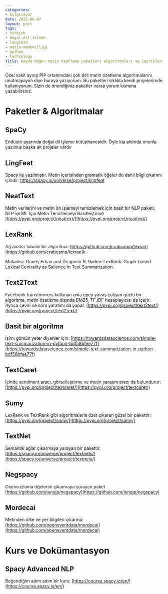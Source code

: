 ```yaml
---
categories:
- bilgisayar
date: 2022-06-07
layout: post
tags:
- turkish
- dogal-dil-isleme
- longread
- metin-madenciligi
- python
- technology
title: Kayda değer metin özetleme paketleri algoritmaları ve içerikleri
---
```


Özel vakit ayırıp PİP ortamındaki çok dilli metin özetleme algoritmalarını unutmayayım diye buraya yazıyorum. Bu paketleri sıklıkla kendi projelerimde kullanıyorum. Sizin de önerdiğiniz paketler varsa yorum kısmına yazabilirsinz.

# Paketler & Algoritmalar

## SpaCy

Endüstri ayarında doğal dil işleme kütüphanesidir. Öyle kia aldında onunla yazılmış başka alt projeler vardır

## LingFeat

Spacy ile yazılmıştır. Metin içerisinden gramatik öğeler de dahil bilgi çıkarımı içindir: https://spacy.io/universe/project/lingfeat

## NeatText

Metin verilerini ve metin ön işlemeyi temizlemek için basit bir NLP paketi. NLP ve ML İçin Metin Temizlemeyi Basitleştirme [https://pypi.org/project/neattext/](https://pypi.org/project/neattext/)

## LexRank

Ağ analizi tabanlı bir algoritma: [https://github.com/crabcamp/lexran](https://github.com/crabcamp/lexran)k

Makalesi: Güneş Erkan and Dragomir R. Radev: LexRank: Graph-based Lexical Centrality as Salience in Text Summarization.

## Text2Text

Facebook transformers kullanan ama epey yavaş çalışan güçlü bir algoritma, metin özetleme dışında BM25, TF.IDF hesaplayıcısı da içerir. Ayrıca çeviri ve soru yaratımı da yapar. [https://pypi.org/project/text2text/](https://pypi.org/project/text2text/)

## Basit bir algoritma

İşimi görsün yeter diyenler için: [https://towardsdatascience.com/simple-text-summarization-in-python-bdf58bfee77f](https://towardsdatascience.com/simple-text-summarization-in-python-bdf58bfee77f)

## TextCaret

İçinde sentiment aracı, görselleştirme ve metin yaratım aracı da bulundurur: [https://pypi.org/project/textcaret/](https://pypi.org/project/textcaret/)

## Sumy

LexRank ve TextRank gibi algoritmalarla özet çıkaran güzel bir pakettir: [https://pypi.org/project/sumy/](https://pypi.org/project/sumy/)

## TextNet

Semantik ağlar çıkarmaya yarayan bir pakettir: [https://spacy.io/universe/project/textnets/](https://spacy.io/universe/project/textnets/)

## Negspacy

Olumsuzlama öğelerini çıkamraya yarayan paket [https://github.com/jenojp/negspacy](https://github.com/jenojp/negspacy)

## Mordecai

Metinden ülke ve yer bilgileri çıkarma: [https://github.com/openeventdata/mordecai](https://github.com/openeventdata/mordecai)

# Kurs ve Dokümantasyon

## Spacy Advanced NLP

Beğendiğim adım adım bir kurs: [https://course.spacy.io/en/](https://course.spacy.io/en/)
